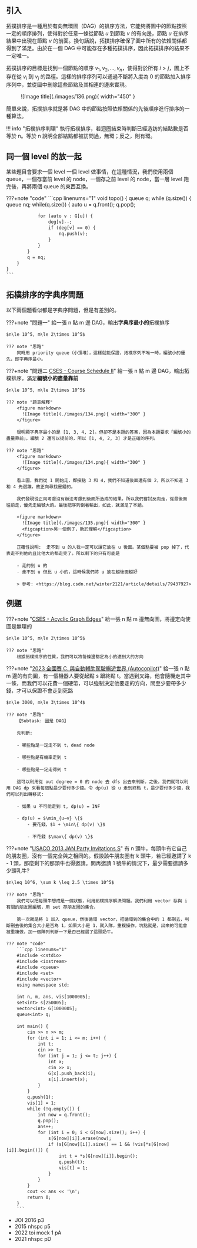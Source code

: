 ## 引入

拓撲排序是一種用於有向無環圖（DAG）的排序方法，它能夠將圖中的節點按照一定的順序排列，使得對於任意一條從節點 $u$ 到節點 $v$ 的有向邊，節點 $u$ 在排序結果中出現在節點 $v$ 的前面。換句話說，拓撲排序確保了圖中所有的依賴關係都得到了滿足。由於在一個 DAG 中可能存在多種拓撲排序，因此拓撲排序的結果不一定唯一。

拓撲排序的目標是找到一個節點的順序 $v_1, v_2, \ldots, v_n$，使得對於所有 $i > j$，圖上不存在從 $v_i$ 到 $v_j$ 的路徑。這樣的排序序列可以通過不斷將入度為 0 的節點加入排序序列中，並從圖中刪除這些節點及其相連的邊來實現。

<figure markdown>
  ![Image title](./images/136.png){ width="450" }
</figure>

簡單來說，拓撲排序就是將 DAG 中的節點按照依賴關係的先後順序進行排序的一種算法。

!!! info "拓樸排序判環"
	執行拓樸排序，若迴圈結束時判斷已經造訪的結點數是否等於 n。等於 n 說明全部結點都被訪問過，無環；反之，則有環。

## 同一個 level 的放一起

某些題目會要求一個 level 一個 level 做事情，在這種情況，我們使用兩個 queue，一個存當前 level 的 node，一個存之前 level 的 node，當一層 level 跑完後，再將兩個 queue 的東西互換。

???+note "code"
	```cpp linenums="1"
	void topo() {
        queue<int> q;
        while (q.size()) {
            queue<int> nq;
            while(q.size()) {
                auto u = q.front(); 
                q.pop();

                for (auto v : G[u]) {
                    deg[v]--;
                    if (deg[v] == 0) {
                        nq.push(v);
                    }
                }
            }
            q = nq;
        }
    }
    ```

## 拓樸排序的字典序問題

以下兩個題看似都是字典序問題，但是有差別的。

???+note "問題一"
	給一張 n 點 m 邊 DAG，輸出**字典序最小的**拓樸排序
	
	$n\le 10^5, m\le 2\times 10^5$
	
	??? note "思路"
		同時用 priority queue（小頂堆），這樣就能保證，拓樸序列不唯一時，編號小的優先，即字典序最小。
	
???+note "問題二 [CSES - Course Schedule II](https://cses.fi/problemset/task/1757)"
	給一張 n 點 m 邊 DAG，輸出拓樸排序，滿足**編號小的盡量靠前**
	
	$n\le 10^5, m\le 2\times 10^5$
	
	??? note "題意解釋"
		<figure markdown>
	      ![Image title](./images/134.png){ width="300" }
	    </figure>
	    
	    很明顯字典序最小的是 [1, 3, 4, 2]。但卻不是本題的答案，因為本題要求「編號小的盡量靠前」，編號 2 還可以提前的，所以 [1, 4, 2, 3] 才是正確的序列。
		
	??? note "思路"
		<figure markdown>
	      ![Image title](./images/134.png){ width="300" }
	    </figure>
	
		看上圖，我們從 1 開始走，鄰接點 3 和 4，我們不知道後面還有個 2，所以不知道 3和 4 先選誰，故正向尋找是錯的。
		
		我們發現從正向考慮沒有辦法考慮到後面所造成的結果。所以我們嘗試反向走，從最後面往前走，優先走編號大的。最後把序列倒著輸出，如此，就滿足了本題。
		
		<figure markdown>
	      ![Image title](./images/135.png){ width="300" }
	      <figcaption>另一個例子，助於理解</figcaption>
	    </figure>
	    
	    正確性說明:  走不到 u 的人我一定可以讓它放在 u 後面。某個點要被 pop 掉了，代表走不到他的且比他大的都走完了。所以剩下的只有可能是
	    
	    - 走的到 u 的
	    - 走不到 u 但比 u 小的，這時候我們將 u 放在越後面越好
		
		> 參考: <https://blog.csdn.net/winter2121/article/details/79437927>

## 例題

???+note "[CSES - Acyclic Graph Edges](https://cses.fi/problemset/task/1756)"
	給一張 n 點 m 邊無向圖，將邊定向使圖是無環的
	
	$n\le 10^5, m\le 2\times 10^5$
	
	??? note "思路"
		根據拓樸排序的性質，我們可以將每條邊都定為小的連到大的方向

???+note "[2023 全國賽 C. 與自動輔助駕駛暢遊世界 (Autocopilot)](https://sorahisa-rank.github.io/nhspc-fin/2023/problems.pdf#page=11)"
	給一張 n 點 m 邊的有向圖，有一個機器人要從起點 s 跟終點 t。當遇到叉路，他會隨機走其中一條，而我們可以花費一個硬幣，可以強制決定他要走的方向，問至少要帶多少錢，才可以保證不會走到死路
	
	$n\le 3000, m\le 3\times 10^4$
	
	??? note "思路"
		【Subtask: 圖是 DAG】
		
		先判斷: 
		
		- 哪些點是一定走不到 t，dead node
	
		- 哪些點是有機率走到 t
	
		- 哪些點是一定走得到 t
	
		這可以利用從 out degree = 0 的 node 去 dfs 出去來判斷。之後，我們就可以利用 DAG dp 來看每個點最少要付多少錢。令 dp(u) 從 u 走到終點 t，最少要付多少錢，我們可以列出轉移式:
		
		- 如果 u 不可能走到 t, dp(u) = INF
		
		- dp(u) = $\min_{u→v} \{$ 
			- 要花錢，$1 + \min\{ dp(v) \}$
			
			- 不花錢 $\max\{ dp(v) \}$

???+note "[USACO 2013 JAN Party Invitations S](https://www.luogu.com.cn/problem/P3068)"
    有 n 頭牛，每頭牛有它自己的朋友圈，沒有一個完全與之相同的。假設該牛朋友圈有 k 頭牛，若已經邀請了 k - 1 頭，那麼剩下的那頭牛也得邀請。問再邀請 1 號牛的情況下，最少需要邀請多少頭乳牛?

	$n\leq 10^6, \sum k \leq 2.5 \times 10^5$
	
	??? note "思路"
		我們可以把每頭牛想成是一個狀態，利用拓樸排序解決問題。我們利用 vector 存與 i 有關的朋友圈編號，用 set 存朋友圈的集合。
		
		第一次就是將 1 加入 queue，然後循環 vector，把循環到的集合中的 1 都刪去，判斷刪去後的集合大小是否為 1，如果大小是 1，就入隊，重複操作。坑點就是，出來的可能會被重複做，加一個陣列判斷一下是否已經選了這頭奶牛。
		
	??? note "code"
		```cpp linenums="1"
		#include <cstdio>
	    #include <iostream>
	    #include <queue>
	    #include <set>
	    #include <vector>
	    using namespace std;
	
	    int n, m, ans, vis[1000005];
	    set<int> s[250005];
	    vector<int> G[1000005];
	    queue<int> q;
	
	    int main() {
	        cin >> n >> m;
	        for (int i = 1; i <= m; i++) {
	            int t;
	            cin >> t;
	            for (int j = 1; j <= t; j++) {
	                int x;
	                cin >> x;
	                G[x].push_back(i);
	                s[i].insert(x);
	            }
	        }
	        q.push(1);
	        vis[1] = 1;
	        while (!q.empty()) {
	            int now = q.front();
	            q.pop();
	            ans++;
	            for (int i = 0; i < G[now].size(); i++) {
	                s[G[now][i]].erase(now);
	                if (s[G[now][i]].size() == 1 && !vis[*s[G[now][i]].begin()]) {
	                    int t = *s[G[now][i]].begin();
	                    q.push(t);
	                    vis[t] = 1;
	                }
	            }
	        }
	        cout << ans << '\n';
	        return 0;
	    }
		```

- JOI 2016 p3
- 2015 nhspc p5
- 2022 toi mock 1 pA
- 2021 nhspc pD